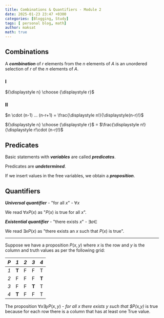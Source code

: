 ```yaml
---
title: Combinations & Quantifiers - Module 2
date: 2025-01-23 23:47 +0300
categories: [Blogging, Study]
tags: [ personal blog, math]
author: maksat
math: true
---
```


## Combinations

A ***combination*** of $r$ elements from the $n$ elements of $A$ is an unordered selection of $r$ of the $n$ elements of $A$.

### I

${\displaystyle n} \choose {\displaystyle r}$


### II

$n \cdot (n-1) ... (n-r+1) = \frac{\displaystyle n!}{\displaystyle(n-r)!}$

${\displaystyle n} \choose {\displaystyle r}$ = $\frac{\displaystyle n!}{\displaystyle r!\cdot (n-r)!}$

## Predicates
Basic statements with ***variables*** are called ***predicates***.

Predicates are ***undetermined***.

If we insert values in the free variables, we obtain a ***proposition***.

## Quantifiers
***Universal quantifier*** - "for all $x$" - $\forall x$

We read $\forall x P(x)$ as "$P(x)$ is true for all $x$".

***Existential quantifier*** - "there exists $x$" - $\exists a\in$

We read $\exists x P(x)$ as "there exists an $x$ such that $P(x)$ is true".

---

Suppose we have a proposition $P(x,y)$ where $x$ is the row and $y$ is the column and truth values as per the following grid:

|*P*|*1*|*2*|*3*|*4*|
|-|-|-|-|-|
|*1*|**T**|F|F|T|
|*2*|F|F|F|**T**|
|*3*|F|F|**T**|T|
|*4*|**T**|F|F|T|

The proposition $\forall x \exists y P(x,y)$ - *for all $x$ there exists $y$ such that $P(x,y)* is true because for each row there is a column that has at least one True value.

